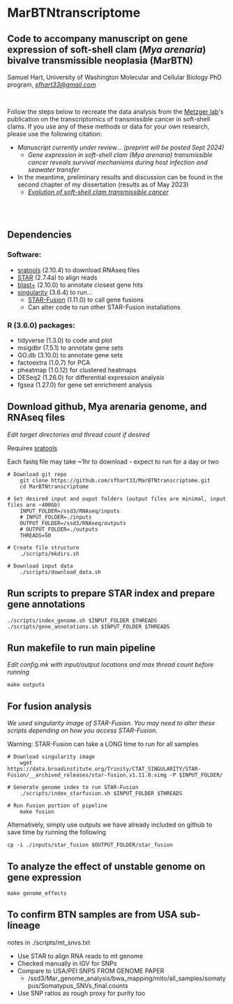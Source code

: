 # MarBTNtranscriptome
## Code to accompany manuscript on gene expression of soft-shell clam (*Mya arenaria*) bivalve transmissible neoplasia (MarBTN) 

Samuel Hart, University of Washington Molecular and Cellular Biology PhD program, *sfhart33@gmail.com*

<br/>

Follow the steps below to recreate the data analysis from the [Metzger lab](https://pnri.org/metzger-lab/)'s publication on the transcriptomics of transmissible cancer in soft-shell clams. If you use any of these methods or data for your own research, please use the following citation:

* *Manuscript currently under review... (preprint will be posted Sept 2024)*
  * *Gene expression in soft-shell clam (*Mya arenaria*) transmissible cancer reveals survival mechanisms during host infection and seawater transfer* 
* In the meantime, preliminary results and discussion can be found in the second chapter of my dissertation (results as of May 2023)
  * [*Evolution of soft-shell clam transmissible cancer*](https://digital.lib.washington.edu/researchworks/handle/1773/50503)

<br/><br/>

## Dependencies

### Software:
* [sratools](https://github.com/ncbi/sra-tools/wiki) (2.10.4) to download RNAseq files
* [STAR](https://github.com/alexdobin/STAR) (2.7.4a) to align reads
* [blast+](https://blast.ncbi.nlm.nih.gov/doc/blast-help/downloadblastdata.html#downloadblastdata) (2.10.0) to annotate closest gene hits
* [singularity](https://docs.sylabs.io/guides/3.0/user-guide/quick_start.html) (3.6.4) to run...
  * [STAR-Fusion](https://github.com/STAR-Fusion/STAR-Fusion) (1.11.0) to call gene fusions
  * Can alter code to run other STAR-Fusion installations

### R (3.6.0) packages:
* tidyverse (1.3.0) to code and plot
* msigdbr (7.5.1) to annotate gene sets
* GO.db (3.10.0) to annotate gene sets
* factoextra (1.0.7) for PCA
* pheatmap (1.0.12) for clustered heatmaps
* DESeq2 (1.26.0) for differential expression analysis
* fgsea (1.27.0) for gene set enrichment analysis

## Download github, Mya arenaria genome, and RNAseq files
*Edit target directories and thread count if desired*

Requires [sratools](https://github.com/ncbi/sra-tools/wiki)

Each fastq file may take ~1hr to download - expect to run for a day or two

```
# Download git repo
	git clone https://github.com/sfhart33/MarBTNtranscriptome.git
	cd MarBTNtranscriptome

# Set desired input and ouput folders (output files are minimal, input files are ~400Gb)
	INPUT_FOLDER=/ssd3/RNAseq/inputs
	# INPUT_FOLDER=./inputs
	OUTPUT_FOLDER=/ssd3/RNAseq/outputs
	# OUTPUT_FOLDER=./outputs
	THREADS=50

# Create file structure
	./scripts/mkdirs.sh

# Download input data
	./scripts/download_data.sh
```

## Run scripts to prepare STAR index and prepare gene annotations
```
./scripts/index_genome.sh $INPUT_FOLDER $THREADS
./scripts/gene_annotations.sh $INPUT_FOLDER $THREADS
```

## Run makefile to run main pipeline
*Edit config.mk with input/output locations and max thread count before running*
```
make outputs
```

## For fusion analysis 
*We used singularity image of STAR-Fusion. You may need to alter these scripts depending on how you access STAR-Fusion.*

Warning: STAR-Fusion can take a LONG time to run for all samples
```
# Download singularity image
	wget https://data.broadinstitute.org/Trinity/CTAT_SINGULARITY/STAR-Fusion/__archived_releases/star-fusion.v1.11.0.simg -P $INPUT_FOLDER/

# Generate genome index to run STAR-Fusion
	./scripts/index_starfusion.sh $INPUT_FOLDER $THREADS

# Run Fusion portion of pipeline
	make fusion
```

Alternatively, simply use outputs we have already included on github to save time by running the following
```
cp -i ./inputs/star_fusion $OUTPUT_FOLDER/star_fusion
```

## To analyze the effect of unstable genome on gene expression
```
make genome_effects
```

## To confirm BTN samples are from USA sub-lineage 

notes in ./scripts/mt_snvs.txt

* Use STAR to align RNA reads to mt genome
* Checked manually in IGV for SNPs
* Compare to USA/PEI SNPS FROM GENOME PAPER
  * /ssd3/Mar_genome_analysis/bwa_mapping/mito/all_samples/somatypus/Somatypus_SNVs_final.counts
* Use SNP ratios as rough proxy for purity too
